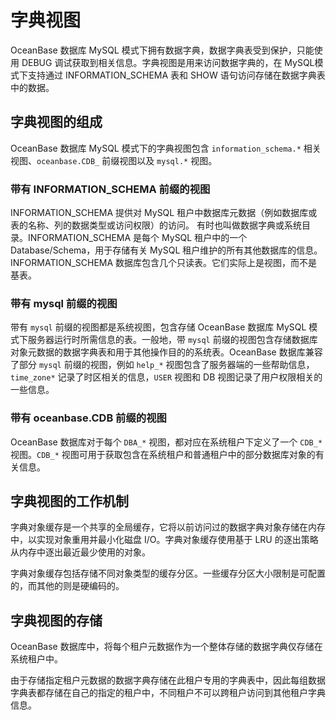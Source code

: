 字典视图 
=========================

OceanBase 数据库 MySQL 模式下拥有数据字典，数据字典表受到保护，只能使用 DEBUG 调试获取到相关信息。字典视图是用来访问数据字典的，在 MySQL模式下支持通过 INFORMATION_SCHEMA 表和 SHOW 语句访问存储在数据字典表中的数据。

字典视图的组成 
----------------------------

OceanBase 数据库 MySQL 模式下的字典视图包含 `information_schema.*` 相关视图、`oceanbase.CDB_` 前缀视图以及 `mysql.*` 视图。

### 带有 INFORMATION_SCHEMA 前缀的视图 

INFORMATION_SCHEMA 提供对 MySQL 租户中数据库元数据（例如数据库或表的名称、列的数据类型或访问权限）的访问。 有时也叫做数据字典或系统目录。INFORMATION_SCHEMA 是每个 MySQL 租户中的一个 Database/Schema，用于存储有关 MySQL 租户维护的所有其他数据库的信息。INFORMATION_SCHEMA 数据库包含几个只读表。它们实际上是视图，而不是基表。

### 带有 mysql 前缀的视图 

带有 `mysql` 前缀的视图都是系统视图，包含存储 OceanBase 数据库 MySQL 模式下服务器运行时所需信息的表。一般地，带 `mysql` 前缀的视图包含存储数据库对象元数据的数据字典表和用于其他操作目的的系统表。OceanBase 数据库兼容了部分 `mysql` 前缀的视图，例如 `help_*` 视图包含了服务器端的一些帮助信息，`time_zone*` 记录了时区相关的信息，`USER` 视图和 DB 视图记录了用户权限相关的一些信息。

### 带有 oceanbase.CDB 前缀的视图 

OceanBase 数据库对于每个 `DBA_*` 视图，都对应在系统租户下定义了一个 `CDB_*` 视图。`CDB_*` 视图可用于获取包含在系统租户和普通租户中的部分数据库对象的有关信息。

字典视图的工作机制 
------------------------------

字典对象缓存是一个共享的全局缓存，它将以前访问过的数据字典对象存储在内存中，以实现对象重用并最小化磁盘 I/O。字典对象缓存使用基于 LRU 的逐出策略从内存中逐出最近最少使用的对象。

字典对象缓存包括存储不同对象类型的缓存分区。一些缓存分区大小限制是可配置的，而其他的则是硬编码的。

字典视图的存储 
----------------------------

OceanBase 数据库中，将每个租户元数据作为一个整体存储的数据字典仅存储在系统租户中。

由于存储指定租户元数据的数据字典存储在此租户专用的字典表中，因此每组数据字典表都存储在自己的指定的租户中，不同租户不可以跨租户访问到其他租户字典信息。
